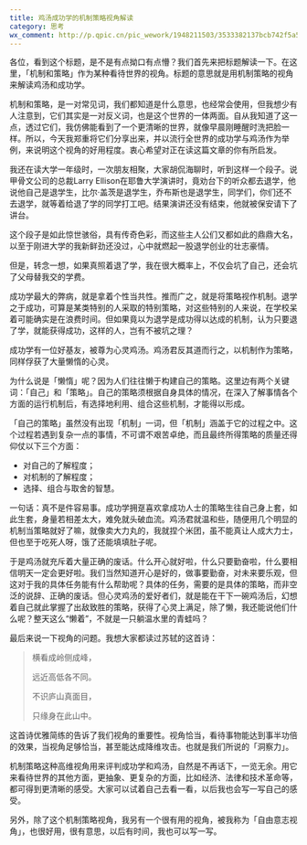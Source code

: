 ```yaml
---
title: 鸡汤成功学的机制策略视角解读
category: 思考
wx_comment: http://p.qpic.cn/pic_wework/1948211503/3533382137bcb742f5a5291009b210bbefd7f7bedacb7dc2/0
---
```


各位，看到这个标题，是不是有点拗口有点懵？我们首先来把标题解读一下。在这里，「机制和策略」作为某种看待世界的视角。标题的意思就是用机制策略的视角来解读鸡汤和成功学。



机制和策略，是一对常见词，我们都知道是什么意思，也经常会使用，但我想少有人注意到，它们其实是一对反义词，也是这个世界的一体两面。自从我知道了这一点，透过它们，我仿佛能看到了一个更清晰的世界，就像早晨刚睡醒时洗把脸一样。所以，今天我郑重将它们分享出来，并以流行全世界的成功学与鸡汤作为举例，来说明这个视角的好用程度。衷心希望对正在读这篇文章的你有所启发。



我还在读大学一年级时，一次朋友相聚，大家胡侃海聊时，听到这样一个段子。说甲骨文公司的总裁Larry Ellison在耶鲁大学演讲时，竟劝台下的听众都去退学，他说他自己是退学生，比尔·盖茨是退学生，乔布斯也是退学生，同学们，你们还不去退学，就等着给退了学的同学打工吧。结果演讲还没有结束，他就被保安请下了讲台。



这个段子是如此惊世骇俗，具有传奇色彩，而这些主人公们又都如此的鼎鼎大名，以至于刚进大学的我新鲜劲还没过，心中就燃起一股退学创业的壮志豪情。



但是，转念一想，如果真照着退了学，我在很大概率上，不仅会坑了自己，还会坑了父母替我交的学费。



成功学最大的弊病，就是拿着个性当共性。推而广之，就是将策略视作机制。退学之于成功，可算是某类特别的人采取的特别策略，对这些特别的人来说，在学校呆着可能确实是在浪费时间。但如果竟以为退学是成功得以达成的机制，认为只要退了学，就能获得成功，这样的人，岂有不被坑之理？



成功学有一位好基友，被尊为心灵鸡汤。鸡汤君反其道而行之，以机制作为策略，同样俘获了大量懒惰的心灵。



为什么说是「懒惰」呢？因为人们往往懒于构建自己的策略。这里边有两个关键词：「自己」和「策略」。自己的策略须根据自身具体的情况，在深入了解事情各个方面的运行机制后，有选择地利用、组合这些机制，才能得以形成。



「自己的策略」虽然没有出现「机制」一词，但「机制」涵盖于它的过程之中。这个过程若遇到复杂一点的事情，不可谓不艰苦卓绝，而且最终所得策略的质量还得仰仗以下三个方面：



- 对自己的了解程度；
- 对机制的了解程度；
- 选择、组合与取舍的智慧。



一句话：真不是件容易事。成功学拥趸喜欢拿成功人士的策略生往自己身上套，如此生套，身量若相差太大，难免就头破血流。鸡汤君就温和些，随便用几个明显的机制当策略就好了嘛，就像卖大力丸的，我就捏个米团，虽不能真让人成大力士，但也至于吃死人呀，饿了还能填填肚子呢。



于是鸡汤就充斥着大量正确的废话。什么开心就好啦，什么只要勤奋啦，什么要相信明天一定会更好啦。我们当然知道开心是好的，做事要勤奋，对未来要乐观，但这对于我的具体任务能有什么帮助呢？具体的任务，需要的是具体的策略，而非空泛的说辞、正确的废话。但心灵鸡汤的爱好者们，就是能在干下一碗鸡汤后，幻想着自己就此掌握了出敌致胜的策略，获得了心灵上满足，除了懒，我还能说他们什么呢？整天这么“懒着”，不就是一只躺温水里的青蛙吗？



最后来说一下视角的问题。我想大家都读过苏轼的这首诗：



> 横看成岭侧成峰，
>
> 远近高低各不同。
>
> 不识庐山真面目，
>
> 只缘身在此山中。



这首诗优雅简练的告诉了我们视角的重要性。视角恰当，看待事物能达到事半功倍的效果，当视角足够恰当，甚至能达成降维攻击。也就是我们所说的「洞察力」。



机制策略这种高维视角用来评判成功学和鸡汤，自然是不再话下，一览无余。用它来看待世界的其他方面，更抽象、更复杂的方面，比如经济、法律和技术革命等，都可得到更清晰的感受。大家可以试着自己去看一看，以后我也会写一写自己的感受。



另外，除了这个机制策略视角，我另有一个很有用的视角，被我称为「自由意志视角」，也很好用，很有意思，以后有时间，我也可以写一写。